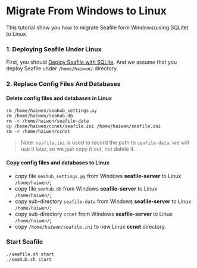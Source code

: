 # Migrate From Windows to Linux

This tutorial show you how to migrate Seafile form Windows(using SQLite) to Linux.

### 1. Deploying Seafile Under Linux

First, you should [Deploy Seafile with SQLite](https://manual.seafile.com/deploy/using_sqlite.html). And we assume that you deploy Seafile under `/home/haiwen/` directory.

### 2. Replace Config Files And Databases

#### Delete config files and databases in Linux

```
rm /home/haiwen/seahub_settings.py
rm /home/haiwen/seahub.db
rm -r /home/haiwen/seafile-data
cp /home/haiwen/ccnet/seafile.ini /home/haiwen/seafile.ini
rm -r /home/haiwen/ccnet

```

> Note: `seafile.ini` is used to record the path to `seafile-data`, we will use it later, so we just copy it out, not delete it.

#### Copy config files and databases to Linux

* copy file `seahub_settings.py` from Windows **seafile-server** to Linux `/home/haiwen/`;
* copy file `seahub.db` from Windows **seafile-server** to Linux `/home/haiwen/`;
* copy sub-directory `seafile-data` from Windows **seafile-server** to Linux `/home/haiwen/`;
* copy sub-directory `ccnet` from Windows **seafile-server** to Linux `/home/haiwen/`;
* copy `/home/haiwen/seafile.ini` to new Linux **ccnet** directory.

### Start Seafile

```
./seafile.sh start
./seahub.sh start

```


